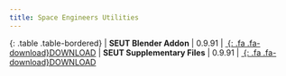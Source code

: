 ```yaml
---
title: Space Engineers Utilities
---
```


<div class="table-responsive">

{: .table .table-bordered}
| **SEUT Blender Addon** | 0.9.91 | [*&nbsp;*{: .fa .fa-download}DOWNLOAD](https://github.com/enenra/space-engineers-utilities/releases/download/v0.9.91/space_engineers_utilities_0_9_91.zip)
| **SEUT Supplementary Files** | 0.9.91 | [*&nbsp;*{: .fa .fa-download}DOWNLOAD](https://github.com/enenra/space-engineers-utilities/releases/download/v0.9.91/SEUT.zip)

</div>
